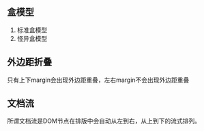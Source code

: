 ## 盒模型
1. 标准盒模型
2. 怪异盒模型
## 外边距折叠
只有上下margin会出现外边距重叠，左右margin不会出现外边距重叠
## 文档流
所谓文档流是DOM节点在排版中会自动从左到右，从上到下的流式排列。